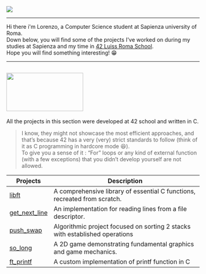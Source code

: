 ![](https://64.media.tumblr.com/13d2c753eed929097cc13bbb1d3e482c/67441800327766fc-96/s1920x1080/fe67f6e7feaaf682aa84cd0280cbb4eed24e9dea.gif)

---

Hi there i'm Lorenzo, a Computer Science student at Sapienza university of Roma.<br>
Down below, you will find some of the projects I've worked on during my studies at Sapienza and my time in [42 Luiss Roma School](https://42roma.it/).<br>
Hope you will find something interesting! :grin:

---

## <img src="https://makerfairerome.eu/wp-content/uploads/2020/08/42-Roma-luiss-1.jpg" width="200" height="100">
All the projects in this section were developed at 42 school and written in C. <br>
>I know, they might not showcase the most efficient approaches, and that’s because 42 has a very (very) strict standards to follow (think of it as C programming in hardcore mode 😆).<br>
>To give you a sense of it : “For” loops or any kind of external function (with a few exceptions) that you didn’t develop yourself are not allowed.

| Projects                                                                                           | Description                                                                 |
| -------------------------------------------------------------------------------------------------- | -------------------------------------------------------                     |
| [libft](https://github.com/onetrainn/libft)                                                        | A comprehensive library of essential C functions, recreated from scratch.   |
| [get_next_line](https://github.com/onetrainn/get_next_line)                                        | An implementation for reading lines from a file descriptor.                 |
| [push_swap](https://github.com/onetrainn/push_swap)                                                | Algorithmic project focused on sorting 2 stacks with established operations |
| [so_long](https://github.com/onetrainn/so_long)                                                    | A 2D game demonstrating fundamental graphics and game mechanics.            |
| [ft_printf](https://github.com/onetrainn/ft_printf)                                                | A custom implementation of printf function in C                             |

<!--
**onetrainn/onetrainn** is a ✨ _special_ ✨ repository because its `README.md` (this file) appears on your GitHub profile.

Here are some ideas to get you started:

- 🔭 I’m currently working on ...
- 🌱 I’m currently learning ...
- 👯 I’m looking to collaborate on ...
- 🤔 I’m looking for help with ...
- 💬 Ask me about ...
- 📫 How to reach me: ...
- 😄 Pronouns: ...
- ⚡ Fun fact: ...
-->
